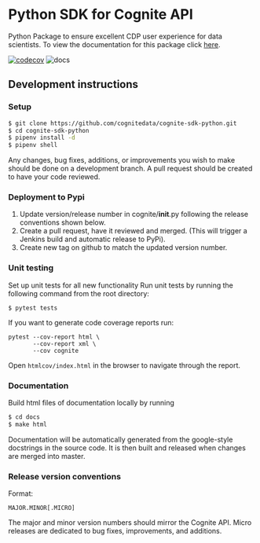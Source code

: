 Python SDK for Cognite API
==========================
Python Package to ensure excellent CDP user experience for data scientists.
To view the documentation for this package click [here](http://cognite-sdk-python.readthedocs.io/ "SDK Documentation").

[![codecov](https://codecov.io/gh/cognitedata/cognite-sdk-python/branch/master/graph/badge.svg)](https://codecov.io/gh/cognitedata/cognite-sdk-python)
![docs](https://readthedocs.org/projects/cognite-sdk-python/badge/)

## Development instructions
### Setup
```bash
$ git clone https://github.com/cognitedata/cognite-sdk-python.git
$ cd cognite-sdk-python
$ pipenv install -d
$ pipenv shell
```

Any changes, bug fixes, additions, or improvements you wish to make should be done on a development branch. A pull request should be created to have your code reviewed.
### Deployment to Pypi
1. Update version/release number in cognite/__init__.py following the release conventions shown below.
2. Create a pull request, have it reviewed and merged. (This will trigger a Jenkins build and automatic release to PyPi).
3. Create new tag on github to match the updated version number.

### Unit testing
Set up unit tests for all new functionality
Run unit tests by running the following command from the root directory:

`$ pytest tests`

If you want to generate code coverage reports run:

```
pytest --cov-report html \
       --cov-report xml \
       --cov cognite
```

Open `htmlcov/index.html` in the browser to navigate through the report.

### Documentation
Build html files of documentation locally by running
```bash
$ cd docs 
$ make html
```
Documentation will be automatically generated from the google-style docstrings in the source code. It is then built and released when changes are merged into master.

### Release version conventions
Format: 
``` 
MAJOR.MINOR[.MICRO]
```

The major and minor version numbers should mirror the Cognite API. Micro releases are dedicated to bug fixes, improvements, and additions.

